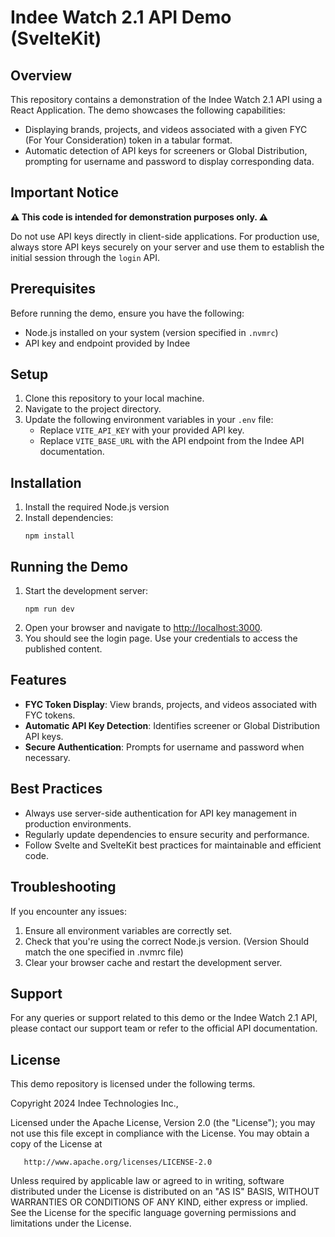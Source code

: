 # Indee Watch 2.1 API Demo (SvelteKit)

## Overview

This repository contains a demonstration of the Indee Watch 2.1 API using a React Application. The demo showcases the following capabilities:

- Displaying brands, projects, and videos associated with a given FYC (For Your Consideration) token in a tabular format.
- Automatic detection of API keys for screeners or Global Distribution, prompting for username and password to display corresponding data.

## Important Notice

**⚠️ This code is intended for demonstration purposes only. ⚠️**

Do not use API keys directly in client-side applications. For production use, always store API keys securely on your server and use them to establish the initial session through the `login` API.

## Prerequisites

Before running the demo, ensure you have the following:

- Node.js installed on your system (version specified in `.nvmrc`)
- API key and endpoint provided by Indee

## Setup

1. Clone this repository to your local machine.
2. Navigate to the project directory.
3. Update the following environment variables in your `.env` file:
   - Replace `VITE_API_KEY` with your provided API key.
   - Replace `VITE_BASE_URL` with the API endpoint from the Indee API documentation.

## Installation

1. Install the required Node.js version
2. Install dependencies:
   ```
   npm install
   ```

## Running the Demo

1. Start the development server:
   ```
   npm run dev
   ```
2. Open your browser and navigate to [http://localhost:3000](http://localhost:3000).
3. You should see the login page. Use your credentials to access the published content.

## Features

- **FYC Token Display**: View brands, projects, and videos associated with FYC tokens.
- **Automatic API Key Detection**: Identifies screener or Global Distribution API keys.
- **Secure Authentication**: Prompts for username and password when necessary.

## Best Practices

- Always use server-side authentication for API key management in production environments.
- Regularly update dependencies to ensure security and performance.
- Follow Svelte and SvelteKit best practices for maintainable and efficient code.

## Troubleshooting

If you encounter any issues:

1. Ensure all environment variables are correctly set.
2. Check that you're using the correct Node.js version. (Version Should match the one specified in .nvmrc file)
3. Clear your browser cache and restart the development server.

## Support

For any queries or support related to this demo or the Indee Watch 2.1 API, please contact our support team or refer to the official API documentation.

## License

This demo repository is licensed under the following terms.

Copyright 2024 Indee Technologies Inc.,

Licensed under the Apache License, Version 2.0 (the "License"); you may not use
this file except in compliance with the License. You may obtain a copy of the
License at

       http://www.apache.org/licenses/LICENSE-2.0

Unless required by applicable law or agreed to in writing, software distributed
under the License is distributed on an "AS IS" BASIS, WITHOUT WARRANTIES OR
CONDITIONS OF ANY KIND, either express or implied. See the License for the
specific language governing permissions and limitations under the License.
